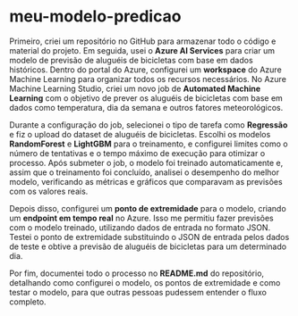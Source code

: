 # meu-modelo-predicao

Primeiro, criei um repositório no GitHub para armazenar todo o código e material do projeto. Em seguida, usei o **Azure AI Services** para criar um modelo de previsão de aluguéis de bicicletas com base em dados históricos. Dentro do portal do Azure, configurei um **workspace** do Azure Machine Learning para organizar todos os recursos necessários. No Azure Machine Learning Studio, criei um novo job de **Automated Machine Learning** com o objetivo de prever os aluguéis de bicicletas com base em dados como temperatura, dia da semana e outros fatores meteorológicos.

Durante a configuração do job, selecionei o tipo de tarefa como **Regressão** e fiz o upload do dataset de aluguéis de bicicletas. Escolhi os modelos **RandomForest** e **LightGBM** para o treinamento, e configurei limites como o número de tentativas e o tempo máximo de execução para otimizar o processo. Após submeter o job, o modelo foi treinado automaticamente e, assim que o treinamento foi concluído, analisei o desempenho do melhor modelo, verificando as métricas e gráficos que comparavam as previsões com os valores reais.

Depois disso, configurei um **ponto de extremidade** para o modelo, criando um **endpoint em tempo real** no Azure. Isso me permitiu fazer previsões com o modelo treinado, utilizando dados de entrada no formato JSON. Testei o ponto de extremidade substituindo o JSON de entrada pelos dados de teste e obtive a previsão de aluguéis de bicicletas para um determinado dia.

Por fim, documentei todo o processo no **README.md** do repositório, detalhando como configurei o modelo, os pontos de extremidade e como testar o modelo, para que outras pessoas pudessem entender o fluxo completo.
